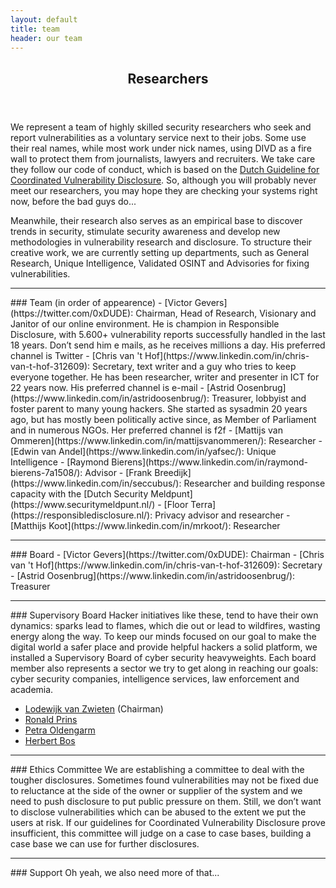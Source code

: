 ```yaml
---
layout: default
title: team
header: our team
---
```

<header>
    <h2>Researchers</h2>
</header>

We represent a team of highly skilled security researchers who seek and report vulnerabilities as a voluntary service next to their jobs. Some use their real names, while most work under nick names, using DIVD as a fire wall to protect them from journalists, lawyers and recruiters. We take care they follow our code of conduct, which is based on the [Dutch Guideline for Coordinated Vulnerability Disclosure](https://english.ncsc.nl/publications/publications/2019/juni/01/coordinated-vulnerability-disclosure-the-guideline). So, although you will probably never meet our researchers, you may hope they are checking your systems right now, before the bad guys do...

Meanwhile, their research also serves as an empirical base to discover trends in security, stimulate security awareness and develop new methodologies in vulnerability research and disclosure. To structure their creative work, we are currently setting up departments, such as General Research, Unique Intelligence, Validated OSINT and Advisories for fixing vulnerabilities.

<hr>
### Team (in order of appearence)
- [Victor Gevers](https://twitter.com/0xDUDE): Chairman, Head of Research, Visionary and Janitor of our online environment. He is champion in Responsible Disclosure, with 5.600+ vulnerability reports successfully handled in the last 18 years. Don’t send him e mails, as he receives millions a day. His preferred channel is Twitter
- [Chris van 't Hof](https://www.linkedin.com/in/chris-van-t-hof-312609): Secretary, text writer and a guy who tries to keep everyone together. He has been researcher, writer and presenter in ICT for 22 years now. His preferred channel is e-mail
- [Astrid Oosenbrug](https://www.linkedin.com/in/astridoosenbrug/): Treasurer, lobbyist and foster parent to many young hackers. She started as sysadmin 20 years ago, but has mostly been politically active since, as Member of Parliament and in numerous NGOs. Her preferred channel is f2f
- [Mattijs van Ommeren](https://www.linkedin.com/in/mattijsvanommeren/): Researcher
- [Edwin van Andel](https://www.linkedin.com/in/yafsec/): Unique Intelligence
- [Raymond Bierens](https://www.linkedin.com/in/raymond-bierens-7a1508/): Advisor
- [Frank Breedijk](https://www.linkedin.com/in/seccubus/): Researcher and building response capacity with the [Dutch Security Meldpunt](https://www.securitymeldpunt.nl/)
- [Floor Terra](https://responsibledisclosure.nl/): Privacy advisor and researcher
- [Matthijs Koot](https://www.linkedin.com/in/mrkoot/): Researcher

<hr>
### Board
- [Victor Gevers](https://twitter.com/0xDUDE): Chairman
- [Chris van 't Hof](https://www.linkedin.com/in/chris-van-t-hof-312609): Secretary
- [Astrid Oosenbrug](https://www.linkedin.com/in/astridoosenbrug/): Treasurer

<hr>
### Supervisory Board
Hacker initiatives like these, tend to have their own dynamics: sparks lead to flames, which die out or lead to wildfires, wasting energy along the way. To keep our minds focused on our goal to make the digital world a safer place and provide helpful hackers a solid platform, we installed a Supervisory Board of cyber security heavyweights. Each board member also represents a sector we try to get along in reaching our goals: cyber security companies, intelligence services, law enforcement and academia.

- [Lodewijk van Zwieten](https://www.linkedin.com/in/cybercrime/) (Chairman)
- [Ronald Prins](https://www.linkedin.com/in/ronaldprins/)
- [Petra Oldengarm](https://www.linkedin.com/in/petraoldengarm/)
- [Herbert Bos](https://www.linkedin.com/in/herbertbos1/)

<hr>
### Ethics Committee
We are establishing a committee to deal with the tougher disclosures. Sometimes found vulnerabilities may not be fixed due to reluctance at the side of the owner or supplier of the system and we need to push disclosure to put public pressure on them. Still, we don’t want to disclose vulnerabilities which can be abused to the extent we put the users at risk. If our guidelines for Coordinated Vulnerability Disclosure prove insufficient, this committee will judge on a case to case bases, building a case base we can use for further disclosures.

<hr>
### Support
Oh yeah, we also need more of that...
